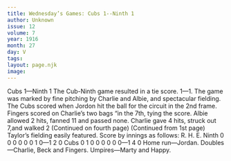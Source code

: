 ```yaml
---
title: Wednesday’s Games: Cubs 1--Ninth 1
author: Unknown
issue: 12
volume: 7
year: 1916
month: 27
day: V
tags:
layout: page.njk
image:
---
```

Cubs 1—Ninth 1       The Cub-Ninth game resulted in a tie score. 1—1. The game was marked by fine pitching by Charlie and Albie, and spectacular fielding.       The Cubs scored when Jordon hit the ball for the circuit in the 2nd frame.       Fingers scored on Charlie’s two bags “in the 7th, tying the score.       Albie allowed 2 hits, fanned 11 and passed none.       Charlie gave 4 hits, struck out 7,and walked 2       (Continued on fourth page)       (Continued from 1st page)      Taylor’s fielding easily featured.       Score by innings as follows:      R. H. E. Ninth 0 0 0 0 0 0 1 0—1 2 0 Cubs 0 1 0 0 0 0 0 0—1 4 0      Home run—Jordan.      Doubles—Charlie, Beck and Fingers.       Umpires—Marty and Happy. 
